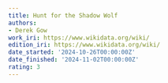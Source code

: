 ```yaml
---
title: Hunt for the Shadow Wolf
authors:
- Derek Gow
work_iri: https://www.wikidata.org/wiki/
edition_iri: https://www.wikidata.org/wiki/
date_started: '2024-10-26T00:00:00Z'
date_finished: '2024-11-02T00:00:00Z'
rating: 3
---
```


